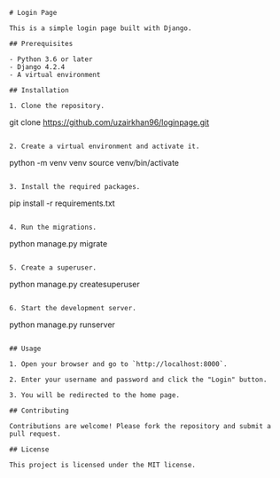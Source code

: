  ```
# Login Page

This is a simple login page built with Django.

## Prerequisites

- Python 3.6 or later
- Django 4.2.4
- A virtual environment

## Installation

1. Clone the repository.

```
git clone https://github.com/uzairkhan96/loginpage.git
```

2. Create a virtual environment and activate it.

```
python -m venv venv
source venv/bin/activate
```

3. Install the required packages.

```
pip install -r requirements.txt
```

4. Run the migrations.

```
python manage.py migrate
```

5. Create a superuser.

```
python manage.py createsuperuser
```

6. Start the development server.

```
python manage.py runserver
```

## Usage

1. Open your browser and go to `http://localhost:8000`.

2. Enter your username and password and click the "Login" button.

3. You will be redirected to the home page.

## Contributing

Contributions are welcome! Please fork the repository and submit a pull request.

## License

This project is licensed under the MIT license.
```
